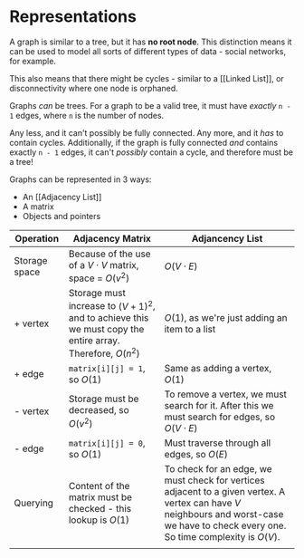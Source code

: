 # Representations

A graph is similar to a tree, but it has **no root node**. This distinction means it can be used to model all sorts of different types of data - social networks, for example.

This also means that there might be cycles - similar to a [[Linked List]], or disconnectivity where one node is orphaned.

Graphs _can_ be trees. For a graph to be a valid tree, it must have _exactly_ `n - 1` edges, where `n` is the number of nodes. 

Any less, and it can't possibly be fully connected. Any more, and it _has_ to contain cycles. Additionally, if the graph is fully connected _and_ contains exactly `n - 1` edges, it can't _possibly_ contain a cycle, and therefore must be a tree!

Graphs can be represented in 3 ways:

- An [[Adjacency List]]
- A matrix
- Objects and pointers

| Operation | Adjacency Matrix | Adjancency List |
| ---- | ---- | ---- |
| Storage space | Because of the use of a $V \cdot V$ matrix, space = $O(v^2)$ | $O(V \cdot E)$ |
| + vertex | Storage must increase to $(V +1)^2$, and to achieve this we must copy the entire array. Therefore, $O(n^2)$ | $O(1)$, as we're just adding an item to a list |
| + edge | `matrix[i][j] = 1`, so $O(1)$ | Same as adding a vertex, $O(1)$ |
| - vertex | Storage must be decreased, so $O(v^2)$ | To remove a vertex, we must search for it. After this we must search for edges, so $O(V \cdot E)$ |
| - edge | `matrix[i][j] = 0`, so $O(1)$ | Must traverse through all edges, so $O(E)$ |
| Querying | Content of the matrix must be checked - this lookup is $O(1)$ | To check for an edge, we must check for vertices adjacent to a given vertex. A vertex can have $V$ neighbours and worst-case we have to check every one. So time complexity is $O(V)$. |
|  |  |  |



